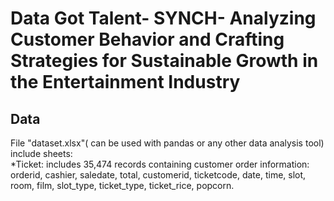 # Data Got Talent- SYNCH- Analyzing Customer Behavior and Crafting Strategies for Sustainable Growth in the Entertainment Industry
## Data 
 File "dataset.xlsx"( can be used with pandas or any other data analysis tool) include sheets:  
 *Ticket: includes 35,474 records containing customer order information: orderid, cashier, saledate, total, customerid, ticketcode, date, time, slot, room, film, slot_type, ticket_type, ticket_rice, popcorn.
